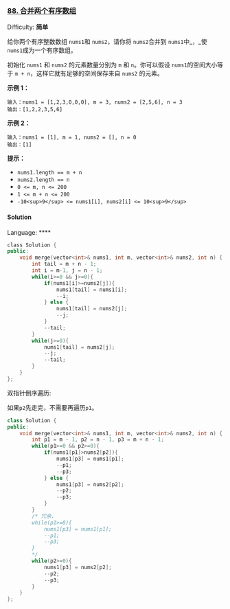 ### [88\. 合并两个有序数组](https://leetcode-cn.com/problems/merge-sorted-array/)

Difficulty: **简单**


给你两个有序整数数组 `nums1`和 `nums2`，请你将 `nums2`合并到 `nums1`中_，_使 `nums1`成为一个有序数组。

初始化 `nums1` 和 `nums2` 的元素数量分别为 `m` 和 `n`。你可以假设 `nums1`的空间大小等于 `m + n`，这样它就有足够的空间保存来自 `nums2` 的元素。

**示例 1：**

```
输入：nums1 = [1,2,3,0,0,0], m = 3, nums2 = [2,5,6], n = 3
输出：[1,2,2,3,5,6]
```

**示例 2：**

```
输入：nums1 = [1], m = 1, nums2 = [], n = 0
输出：[1]
```

**提示：**

*   `nums1.length == m + n`
*   `nums2.length == n`
*   `0 <= m, n <= 200`
*   `1 <= m + n <= 200`
*   `-10<sup>9</sup> <= nums1[i], nums2[i] <= 10<sup>9</sup>`


#### Solution

Language: ****

```cpp
​class Solution {
public:
    void merge(vector<int>& nums1, int m, vector<int>& nums2, int n) {
        int tail = m + n - 1;
        int i = m-1, j = n - 1;
        while(i>=0 && j>=0){
            if(nums1[i]>=nums2[j]){
                nums1[tail] = nums1[i];
                --i;
            } else {
                nums1[tail] = nums2[j];
                --j;
            }
            --tail;
        }
        while(j>=0){
            nums1[tail] = nums2[j];
            --j;
            --tail;
        }
    }
};
```

双指针倒序遍历:  

如果`p2`先走完，不需要再遍历`p1`。

```cpp
class Solution {
public:
    void merge(vector<int>& nums1, int m, vector<int>& nums2, int n) {
        int p1 = m - 1, p2 = n - 1, p3 = m + n - 1;
        while(p1>=0 && p2>=0){
            if(nums1[p1]>nums2[p2]){
                nums1[p3] = nums1[p1];
                --p1;
                --p3;
            } else {
                nums1[p3] = nums2[p2];
                --p2;
                --p3;
            }
        }
        /* 冗余，
        while(p1>=0){
            nums1[p3] = nums1[p1];
            --p1;
            --p3;
        }
        */
        while(p2>=0){
            nums1[p3] = nums2[p2];
            --p2;
            --p3;
        }
    }
};
```